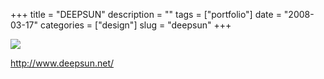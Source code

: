 +++
title = "DEEPSUN"
description = ""
tags = ["portfolio"]
date = "2008-03-17"
categories = ["design"]
slug = "deepsun"
+++


 

  <div id="screens-thumbs" class="clearfix">
    <div class="txt-center" id="design-submission"><a href="http://www.deepsun.net/"><img id='bluga-thumbnail-825' class='bluga-thumbnail large' src='//konigi.com/media/bluga/
wt47f2790456286_0.jpg'/></a></div>  
  </div>   
<p><a href="http://www.deepsun.net/">http://www.deepsun.net/</a></p>




